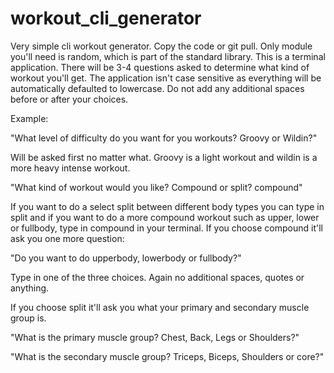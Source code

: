 # workout_cli_generator

Very simple cli workout generator. Copy the code or git pull. Only module you'll need is random, which is part of the standard library. 
This is a terminal application. There will be 3-4 questions asked to determine what kind of workout you'll get. The application isn't case sensitive as 
everything will be automatically defaulted to lowercase. Do not add any additional spaces before or after your choices.

Example:

"What level of difficulty do you want for you workouts? Groovy or Wildin?"

Will be asked first no matter what. Groovy is a light workout and wildin is a more heavy intense workout. 

"What kind of workout would you like? Compound or split? compound"

If you want to do a select split between different body types you can type in split and if you want to do a more compound workout such as upper, lower or
fullbody, type in compound in your terminal. If you choose compound it'll ask you one more question:

"Do you want to do upperbody, lowerbody or fullbody?"

Type in one of the three choices. Again no additional spaces, quotes or anything.

If you choose split it'll ask you what your primary and secondary muscle group is. 

"What is the primary muscle group? Chest, Back, Legs or Shoulders?"

"What is the secondary muscle group? Triceps, Biceps, Shoulders or core?"

